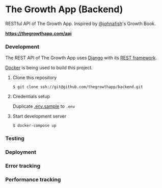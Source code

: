 # The Growth App (Backend)

RESTful API of The Growth App. Inspired by [@johnafish](https://github.com/johnafish)'s Growth Book.

**https://thegrowthapp.com/api**

### Development

The REST API of The Growth App uses
[Django](https://www.djangoproject.com/) with its
[REST framework](http://www.django-rest-framework.org/).

[Docker](https://www.docker.com/) is being used to build this project.

1. Clone this repository

    `$ git clone ssh://git@github.com/thegrowthapp/backend.git`

2. Credentials setup

    Duplicate [.env.sample](.env.sample) to `.env`

3. Start development server

    `$ docker-compose up`

### Testing

### Deployment

### Error tracking

### Performance tracking
